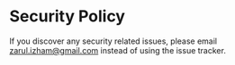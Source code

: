 # Security Policy

If you discover any security related issues, please email zarul.izham@gmail.com instead of using the issue tracker.
